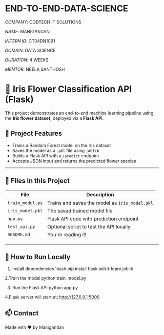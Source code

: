 # END-TO-END-DATA-SCIENCE

*COMPANY*: CODTECH IT SOLUTIONS

*NAME*: MANIGANDAN

*INTERN ID*: CT04DN1091

*DOMAIN*: DATA SCIENCE

*DURATION*: 4 WEEKS

*MENTOR*: NEELA SANTHOSH

# 🌸 Iris Flower Classification API (Flask)

This project demonstrates an end-to-end machine learning pipeline using the **Iris flower dataset**, deployed via a **Flask API**.

## 📌 Project Features
- Trains a Random Forest model on the Iris dataset
- Saves the model as a `.pkl` file using `joblib`
- Builds a Flask API with a `/predict` endpoint
- Accepts JSON input and returns the predicted flower species

---

## 📁 Files in this Project
| File           | Description                                      |
|----------------|--------------------------------------------------|
| `train_model.py` | Trains and saves the model as `iris_model.pkl` |
| `iris_model.pkl` | The saved trained model file                    |
| `app.py`         | Flask API code with prediction endpoint         |
| `test_api.py`    | Optional script to test the API locally         |
| `README.md`      | You're reading it!                              |

---

## 🚀 How to Run Locally

1. Install dependencies
'bash
pip install flask scikit-learn joblib

2.Train the model
python train_model.py

3. Run the Flask API
python app.py

4.Flask server will start at:
http://127.0.0.1:5000


## 📫 Contact

Made with ❤️ by Manigandan



